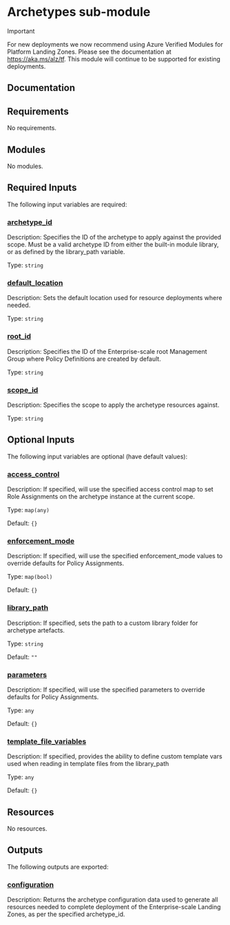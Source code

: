<!-- BEGIN_TF_DOCS -->
# Archetypes sub-module

> [!IMPORTANT]
> For new deployments we now recommend using Azure Verified Modules for Platform Landing Zones.
> Please see the documentation at <https://aka.ms/alz/tf>.
> This module will continue to be supported for existing deployments.

## Documentation
<!-- markdownlint-disable MD033 -->

## Requirements

No requirements.

## Modules

No modules.

<!-- markdownlint-disable MD013 -->
<!-- markdownlint-disable MD034 -->
## Required Inputs

The following input variables are required:

### <a name="input_archetype_id"></a> [archetype\_id](#input\_archetype\_id)

Description: Specifies the ID of the archetype to apply against the provided scope. Must be a valid archetype ID from either the built-in module library, or as defined by the library\_path variable.

Type: `string`

### <a name="input_default_location"></a> [default\_location](#input\_default\_location)

Description: Sets the default location used for resource deployments where needed.

Type: `string`

### <a name="input_root_id"></a> [root\_id](#input\_root\_id)

Description: Specifies the ID of the Enterprise-scale root Management Group where Policy Definitions are created by default.

Type: `string`

### <a name="input_scope_id"></a> [scope\_id](#input\_scope\_id)

Description: Specifies the scope to apply the archetype resources against.

Type: `string`

## Optional Inputs

The following input variables are optional (have default values):

### <a name="input_access_control"></a> [access\_control](#input\_access\_control)

Description: If specified, will use the specified access control map to set Role Assignments on the archetype instance at the current scope.

Type: `map(any)`

Default: `{}`

### <a name="input_enforcement_mode"></a> [enforcement\_mode](#input\_enforcement\_mode)

Description: If specified, will use the specified enforcement\_mode values to override defaults for Policy Assignments.

Type: `map(bool)`

Default: `{}`

### <a name="input_library_path"></a> [library\_path](#input\_library\_path)

Description: If specified, sets the path to a custom library folder for archetype artefacts.

Type: `string`

Default: `""`

### <a name="input_parameters"></a> [parameters](#input\_parameters)

Description: If specified, will use the specified parameters to override defaults for Policy Assignments.

Type: `any`

Default: `{}`

### <a name="input_template_file_variables"></a> [template\_file\_variables](#input\_template\_file\_variables)

Description: If specified, provides the ability to define custom template vars used when reading in template files from the library\_path

Type: `any`

Default: `{}`

## Resources

No resources.

## Outputs

The following outputs are exported:

### <a name="output_configuration"></a> [configuration](#output\_configuration)

Description: Returns the archetype configuration data used to generate all resources needed to complete deployment of the Enterprise-scale Landing Zones, as per the specified archetype\_id.

<!-- markdownlint-enable -->
<!-- END_TF_DOCS -->